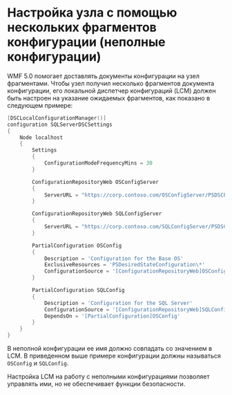 # Настройка узла с помощью нескольких фрагментов конфигурации (неполные конфигурации)

WMF 5.0 помогает доставлять документы конфигурации на узел фрагментами. Чтобы узел получил несколько фрагментов документа конфигурации, его локальной диспетчер конфигураций (LCM) должен быть настроен на указание ожидаемых фрагментов, как показано в следующем примере:

```powershell
[DSCLocalConfigurationManager()]
configuration SQLServerDSCSettings
{
    Node localhost
    {
        Settings
        {
            ConfigurationModeFrequencyMins = 30
        }

        ConfigurationRepositoryWeb OSConfigServer
        {
            ServerURL = "https://corp.contoso.com/OSConfigServer/PSDSCPullServer.svc"
        }

        ConfigurationRepositoryWeb SQLConfigServer
        {
            ServerURL = "https://corp.contoso.com/SQLConfigServer/PSDSCPullServer.svc"
        }

        PartialConfiguration OSConfig
        {
            Description = 'Configuration for the Base OS'
            ExclusiveResources = 'PSDesiredStateConfiguration\*'
            ConfigurationSource = '[ConfigurationRepositoryWeb]OSConfigServer'
        }

        PartialConfiguration SQLConfig
        {
            Description = 'Configuration for the SQL Server'
            ConfigurationSource = '[ConfigurationRepositoryWeb]SQLConfigServer'
            DependsOn = '[PartialConfiguration]OSConfig'
        }
    }
}
```

В неполной конфигурации ее имя должно совпадать со значением в LCM. В приведенном выше примере конфигурации должны называться `OSConfig` и `SQLConfig`.

Настройка LCM на работу с неполными конфигурациями позволяет управлять ими, но не обеспечивает функции безопасности.<!--HONumber=Mar16_HO2-->
